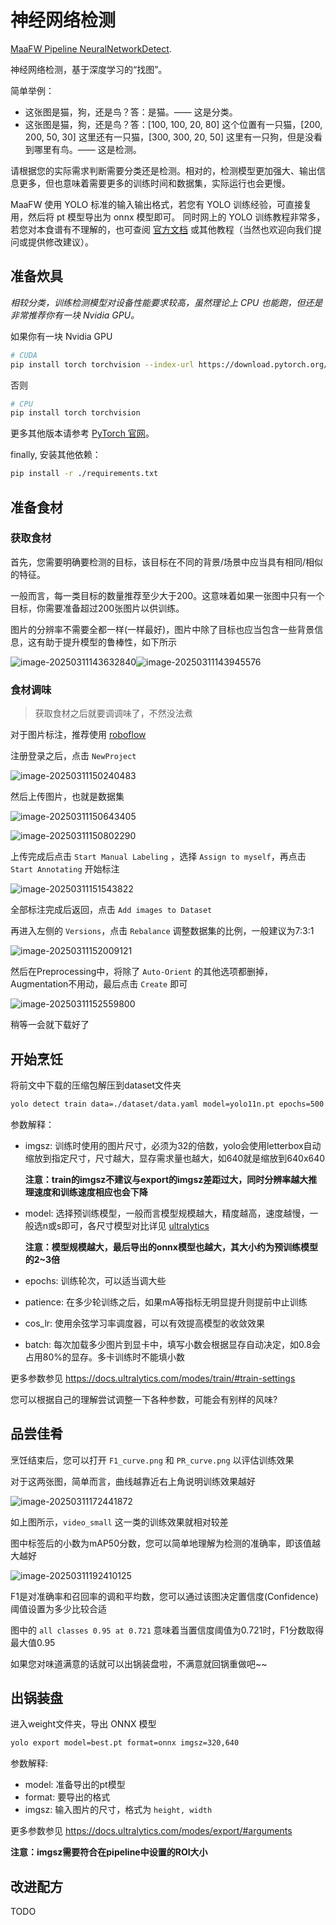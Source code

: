 # 神经网络检测

[MaaFW Pipeline NeuralNetworkDetect](https://github.com/MaaXYZ/MaaFramework/blob/main/docs/zh_cn/3.1-%E4%BB%BB%E5%8A%A1%E6%B5%81%E6%B0%B4%E7%BA%BF%E5%8D%8F%E8%AE%AE.md#neuralnetworkdetect).

神经网络检测，基于深度学习的“找图”。

简单举例：

- 这张图是猫，狗，还是鸟？答：是猫。—— 这是分类。
- 这张图是猫，狗，还是鸟？答：[100, 100, 20, 80] 这个位置有一只猫，[200, 200, 50, 30] 这里还有一只猫，[300, 300, 20, 50] 这里有一只狗，但是没看到哪里有鸟。—— 这是检测。

请根据您的实际需求判断需要分类还是检测。相对的，检测模型更加强大、输出信息更多，但也意味着需要更多的训练时间和数据集，实际运行也会更慢。

MaaFW 使用 YOLO 标准的输入输出格式，若您有 YOLO 训练经验，可直接复用，然后将 pt 模型导出为 onnx 模型即可。 
同时网上的 YOLO 训练教程非常多，若您对本食谱有不理解的，也可查阅 [官方文档](https://docs.ultralytics.com/) 或其他教程（当然也欢迎向我们提问或提供修改建议）。

## 准备炊具

*相较分类，训练检测模型对设备性能要求较高，虽然理论上 CPU 也能跑，但还是非常推荐你有一块 Nvidia GPU。*

如果你有一块 Nvidia GPU

```bash
# CUDA
pip install torch torchvision --index-url https://download.pytorch.org/whl/cu118
```

否则

```bash
# CPU
pip install torch torchvision
```

更多其他版本请参考 [PyTorch 官网](https://pytorch.org/get-started/locally/)。

finally, 安装其他依赖：

```bash
pip install -r ./requirements.txt
```

## 准备食材

### 获取食材

首先，您需要明确要检测的目标，该目标在不同的背景/场景中应当具有相同/相似的特征。

一般而言，每一类目标的数量推荐至少大于200。这意味着如果一张图中只有一个目标，你需要准备超过200张图片以供训练。

图片的分辨率不需要全都一样(一样最好)，图片中除了目标也应当包含一些背景信息，这有助于提升模型的鲁棒性，如下所示

![image-20250311143632840](https://img.ravi.top/img/48c0511cac8d25e1071b17a823bf317b.png)![image-20250311143945576](https://img.ravi.top/img/12cb1190cd163fc65c62165ecc194859.png)

### 食材调味

> 获取食材之后就要调调味了，不然没法煮

对于图片标注，推荐使用 [roboflow](https://roboflow.com/)

注册登录之后，点击 `NewProject`

![image-20250311150240483](https://img.ravi.top/img/f2fd050161e79d7fdc3659cab6e58ee1.png)

然后上传图片，也就是数据集

![image-20250311150643405](https://img.ravi.top/img/3f62fc40e2462ce516f258e2c5dd3d73.png)

![image-20250311150802290](https://img.ravi.top/img/6aa51620d427b32516b2ed24565cc187.png)

上传完成后点击 `Start Manual Labeling` ，选择 `Assign to myself`，再点击 `Start Annotating` 开始标注

![image-20250311151543822](https://img.ravi.top/img/64e8d062842ad8fab2e2d880ab697806.png)

全部标注完成后返回，点击 `Add images to Dataset`

再进入左侧的 `Versions`，点击 `Rebalance` 调整数据集的比例，一般建议为7:3:1

![image-20250311152009121](https://img.ravi.top/img/1517013eb27003e981e74f8cdb6517bd.png)

然后在Preprocessing中，将除了 `Auto-Orient` 的其他选项都删掉，Augmentation不用动，最后点击 `Create` 即可

![image-20250311152559800](https://img.ravi.top/img/320ae0e4a5a9a9ea4d7bd8653f6b303b.png)

稍等一会就下载好了

## 开始烹饪

将前文中下载的压缩包解压到dataset文件夹

```bash
yolo detect train data=./dataset/data.yaml model=yolo11n.pt epochs=500 imgsz=640 batch=0.8 cos_lr=True patience=100
```

参数解释：

- imgsz: 训练时使用的图片尺寸，必须为32的倍数，yolo会使用letterbox自动缩放到指定尺寸，尺寸越大，显存需求量也越大，如640就是缩放到640x640

  **注意：train的imgsz不建议与export的imgsz差距过大，同时分辨率越大推理速度和训练速度相应也会下降**

- model: 选择预训练模型，一般而言模型规模越大，精度越高，速度越慢，一般选n或s即可，各尺寸模型对比详见 [ultralytics](https://docs.ultralytics.com/models/yolo11/#__tabbed_1_1) 

  **注意：模型规模越大，最后导出的onnx模型也越大，其大小约为预训练模型的2~3倍**

- epochs: 训练轮次，可以适当调大些
- patience: 在多少轮训练之后，如果mA等指标无明显提升则提前中止训练
- cos_lr: 使用余弦学习率调度器，可以有效提高模型的收敛效果
- batch: 每次加载多少图片到显卡中，填写小数会根据显存自动决定，如0.8会占用80%的显存。多卡训练时不能填小数

更多参数参见 https://docs.ultralytics.com/modes/train/#train-settings

您可以根据自己的理解尝试调整一下各种参数，可能会有别样的风味?

## 品尝佳肴

烹饪结束后，您可以打开 `F1_curve.png` 和 `PR_curve.png` 以评估训练效果

对于这两张图，简单而言，曲线越靠近右上角说明训练效果越好

![image-20250311172441872](https://img.ravi.top/img/ccb823e40614a1f883701429f694b390.png)

如上图所示，`video_small` 这一类的训练效果就相对较差

图中标签后的小数为mAP50分数，您可以简单地理解为检测的准确率，即该值越大越好

![image-20250311192410125](https://img.ravi.top/img/2e35b54512a23ae9cefacbb62b31aa2b.png)

F1是对准确率和召回率的调和平均数，您可以通过该图决定置信度(Confidence)阈值设置为多少比较合适

图中的 `all classes 0.95 at 0.721` 意味着当置信度阈值为0.721时，F1分数取得最大值0.95

如果您对味道满意的话就可以出锅装盘啦，不满意就回锅重做吧~~

## 出锅装盘

进入weight文件夹，导出 ONNX 模型

```bash
yolo export model=best.pt format=onnx imgsz=320,640
```

参数解释:

- model: 准备导出的pt模型
- format: 要导出的格式
- imgsz: 输入图片的尺寸，格式为 `height, width`

更多参数参见 https://docs.ultralytics.com/modes/export/#arguments

**注意：imgsz需要符合在pipeline中设置的ROI大小**

## 改进配方

TODO
